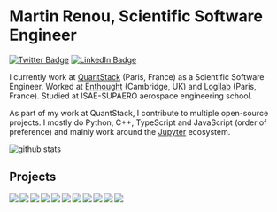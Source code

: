 # Martin Renou, Scientific Software Engineer

[![Twitter Badge](https://img.shields.io/twitter/follow/martinRenou?style=for-the-badge)](https://twitter.com/martinRenou)
[![LinkedIn Badge](https://img.shields.io/badge/My-LinkedIn-blue?style=for-the-badge)](https://www.linkedin.com/in/martin-renou)

I currently work at [QuantStack](https://quantstack.net) (Paris, France) as a Scientific Software Engineer. Worked at [Enthought](https://github.com/Enthought) (Cambridge, UK) and [Logilab](https://github.com/logilab) (Paris, France). Studied at ISAE-SUPAERO aerospace engineering school.

As part of my work at QuantStack, I contribute to multiple open-source projects. I mostly do Python, C++, TypeScript and JavaScript (order of preference) and mainly work around the [Jupyter](https://jupyter.org) ecosystem.

![github stats](https://github-readme-stats.vercel.app/api?username=martinRenou&show_icons=true)

## Projects

<a href="https://github.com/jupyter-widgets/ipywidgets">
  <img align="left" src="https://github-readme-stats.vercel.app/api/pin/?username=jupyter-widgets&repo=ipywidgets&show_owner=true" />
</a>
<a href="https://github.com/jupyter-widgets/ipyleaflet">
  <img align="left" src="https://github-readme-stats.vercel.app/api/pin/?username=jupyter-widgets&repo=ipyleaflet&show_owner=true" />
</a>

<a href="https://github.com/bqplot/bqplot">
  <img align="left" src="https://github-readme-stats.vercel.app/api/pin/?username=bqplot&repo=bqplot&show_owner=true" />
</a>
<a href="https://github.com/matplotlib/ipympl">
  <img align="left" src="https://github-readme-stats.vercel.app/api/pin/?username=matplotlib&repo=ipympl&show_owner=true" />
</a>

<a href="https://github.com/martinRenou/ipycanvas">
  <img align="left" src="https://github-readme-stats.vercel.app/api/pin/?username=martinRenou&repo=ipycanvas&show_owner=true" />
</a>
<a href="https://github.com/QuantStack/ipytree">
  <img align="left" src="https://github-readme-stats.vercel.app/api/pin/?username=QuantStack&repo=ipytree&show_owner=true" />
</a>

<a href="https://github.com/jupyter-xeus/xeus-python">
  <img align="left" src="https://github-readme-stats.vercel.app/api/pin/?username=jupyter-xeus&repo=xeus-python&show_owner=true" />
</a>
<a href="https://github.com/jupyter-xeus/xeus-sqlite">
  <img align="left" src="https://github-readme-stats.vercel.app/api/pin/?username=jupyter-xeus&repo=xeus-sqlite&show_owner=true" />
</a>

<a href="https://github.com/voila-dashboards/voila">
  <img align="left" src="https://github-readme-stats.vercel.app/api/pin/?username=voila-dashboards&repo=voila&show_owner=true" />
</a>
<a href="https://github.com/voila-dashboards/voila-material">
  <img align="left" src="https://github-readme-stats.vercel.app/api/pin/?username=voila-dashboards&repo=voila-material&show_owner=true" />
</a>

<a href="https://github.com/pybind/pybind11_json">
  <img align="left" src="https://github-readme-stats.vercel.app/api/pin/?username=pybind&repo=pybind11_json&show_owner=true" />
</a>
